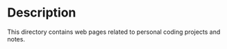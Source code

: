 Description
=======

This directory contains web pages related to personal coding projects and notes.